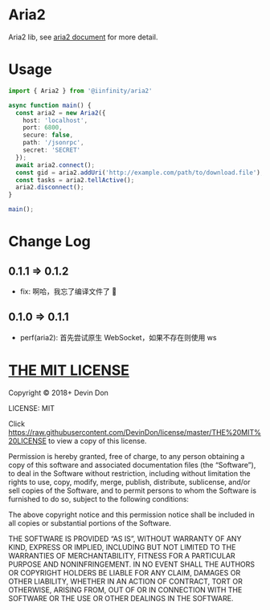 # Aria2

Aria2 lib, see [aria2 document](https://aria2.github.io/manual/en/html/aria2c.html#methods) for more detail.

# Usage

```typescript
import { Aria2 } from '@iinfinity/aria2'

async function main() {
  const aria2 = new Aria2({
    host: 'localhost',
    port: 6800,
    secure: false,
    path: '/jsonrpc',
    secret: 'SECRET'
  });
  await aria2.connect();
  const gid = aria2.addUri('http://example.com/path/to/download.file');
  const tasks = aria2.tellActive();
  aria2.disconnect();
}

main();
```

# Change Log

## 0.1.1 => 0.1.2

- fix: 啊哈，我忘了编译文件了 🤪

## 0.1.0 => 0.1.1

- perf(aria2): 首先尝试原生 WebSocket，如果不存在则使用 ws

# [THE MIT LICENSE](https://raw.githubusercontent.com/DevinDon/license/master/THE%20MIT%20LICENSE)

Copyright © 2018+ Devin Don

LICENSE: MIT

Click https://raw.githubusercontent.com/DevinDon/license/master/THE%20MIT%20LICENSE to view a copy of this license.

Permission is hereby granted, free of charge, to any person obtaining a copy of this software and associated documentation files (the “Software”), to deal in the Software without restriction, including without limitation the rights to use, copy, modify, merge, publish, distribute, sublicense, and/or sell copies of the Software, and to permit persons to whom the Software is furnished to do so, subject to the following conditions:

The above copyright notice and this permission notice shall be included in all copies or substantial portions of the Software.

THE SOFTWARE IS PROVIDED “AS IS”, WITHOUT WARRANTY OF ANY KIND, EXPRESS OR IMPLIED, INCLUDING BUT NOT LIMITED TO THE WARRANTIES OF MERCHANTABILITY, FITNESS FOR A PARTICULAR PURPOSE AND NONINFRINGEMENT. IN NO EVENT SHALL THE AUTHORS OR COPYRIGHT HOLDERS BE LIABLE FOR ANY CLAIM, DAMAGES OR OTHER LIABILITY, WHETHER IN AN ACTION OF CONTRACT, TORT OR OTHERWISE, ARISING FROM, OUT OF OR IN CONNECTION WITH THE SOFTWARE OR THE USE OR OTHER DEALINGS IN THE SOFTWARE.
